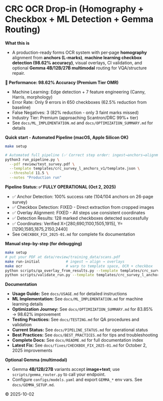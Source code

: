 # CRC OCR Drop‑in (Homography + Checkbox + ML Detection + Gemma Routing)

**What this is**
- A production-ready forms OCR system with per‑page **homography** alignment from **anchors (L‑marks)**,
  **machine learning checkbox detection (98.62% accuracy)**, visual overlays, CI validation, and optional
  **Gemma 4B/12B/27B multimodal** routing for VQA/structure repair.

**🎯 Performance: 98.62% Accuracy (Premium Tier OMR)**
- Machine Learning: Edge detection + 7 feature engineering (Canny, Harris, morphology)
- Error Rate: Only 9 errors in 650 checkboxes (62.5% reduction from baseline)
- False Negatives: 3 (82% reduction - only 3 faint marks missed)
- Industry Tier: Premium (approaching Scantron/DRC 99%+ tier)
- See `docs/ML_IMPLEMENTATION.md` and `docs/OPTIMIZATION_SUMMARY.md` for details

**Quick start - Automated Pipeline (macOS, Apple Silicon OK)**
```bash
make setup

# Automated full pipeline (✅ Correct step order: ingest→anchors→alignment→OCR→export)
python3 run_pipeline.py \
  --pdf review/test_survey.pdf \
  --template templates/crc_survey_l_anchors_v1/template.json \
  --threshold 11.5 \
  --notes "Production run"
```

**Pipeline Status: ✅ FULLY OPERATIONAL (Oct 2, 2025)**
- ✅ Anchor Detection: 100% success rate (104/104 anchors on 26-page survey)
- ✅ Checkbox Detection: FIXED - Direct extraction from cropped images
- ✅ Overlay Alignment: FIXED - All steps use consistent coordinates
- ✅ Detection Results: 128 marked checkboxes detected successfully
- ✅ Coordinates: Verified X=[280,690,1100,1505,1915], Y=[1290,1585,1875,2150,2440]
- See `CHECKBOX_FIX_2025-01.md` for complete fix documentation

**Manual step-by-step (for debugging)**
```bash
make setup
# put your PDF at data/review/training_data/scans.pdf
make run-initial            # ingest → align → overlays
make ocr                    # warp to template space, OCR + checkbox
python scripts/qa_overlay_from_results.py --template templates/crc_survey_l_anchors_v1/template.json
python scripts/validate_run.py --template templates/crc_survey_l_anchors_v1/template.json --fail-on-error
```

**Documentation**
- **Usage Guide:** See `docs/USAGE.md` for detailed instructions
- **ML Implementation:** See `docs/ML_IMPLEMENTATION.md` for machine learning details
- **Optimization Journey:** See `docs/OPTIMIZATION_SUMMARY.md` for 83.85% → 98.62% improvement
- **Testing Practices:** See `docs/TESTING.md` for QA procedures and validation
- **Current Status:** See `docs/PIPELINE_STATUS.md` for operational status
- **Best Practices:** See `docs/BEST_PRACTICES.md` for tips and troubleshooting
- **Complete Docs:** See `docs/README.md` for full documentation index
- **Latest Fix:** See `docs/fixes/CHECKBOX_FIX_2025-01.md` for October 2, 2025 improvements

**Optional Gemma (multimodal)**
- Gemma **4B/12B/27B** variants accept **image+text**; use `scripts/gemma_router.py` to call your endpoint.
- Configure `configs/models.yaml` and export `GEMMA_*` env vars. See `docs/GEMMA_SETUP.md`.

© 2025-10-02
